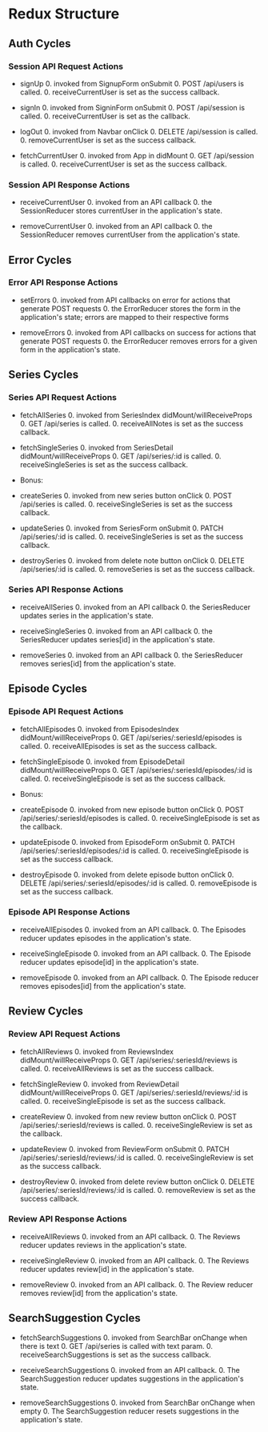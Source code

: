 # Redux Structure

## Auth Cycles

### Session API Request Actions

* signUp
  0. invoked from SignupForm onSubmit
  0. POST /api/users is called.
  0. receiveCurrentUser is set as the success callback.

* signIn
  0. invoked from SigninForm onSubmit
  0. POST /api/session is called.
  0. receiveCurrentUser is set as the callback.

* logOut
  0. invoked from Navbar onClick
  0. DELETE /api/session is called.
  0. removeCurrentUser is set as the success callback.

* fetchCurrentUser
  0. invoked from App in didMount
  0. GET /api/session is called.
  0. receiveCurrentUser is set as the success callback.

### Session API Response Actions

* receiveCurrentUser
  0. invoked from an API callback
  0. the SessionReducer stores currentUser in the application's state.

* removeCurrentUser
  0. invoked from an API callback
  0. the SessionReducer removes currentUser from the application's state.

## Error Cycles

### Error API Response Actions

* setErrors
  0. invoked from API callbacks on error for actions that generate POST requests
  0. the ErrorReducer stores the form in the application's state; errors are mapped to their respective forms

* removeErrors
  0. invoked from API callbacks on success for actions that generate POST requests
  0. the ErrorReducer removes errors for a given form in the application's state.

## Series Cycles

### Series API Request Actions

* fetchAllSeries
  0. invoked from SeriesIndex didMount/willReceiveProps
  0. GET /api/series is called.
  0. receiveAllNotes is set as the success callback.

* fetchSingleSeries
  0. invoked from SeriesDetail didMount/willReceiveProps
  0. GET /api/series/:id is called.
  0. receiveSingleSeries is set as the success callback.

- Bonus:
* createSeries
  0. invoked from new series button onClick
  0. POST /api/series is called.
  0. receiveSingleSeries is set as the success callback.

* updateSeries
  0. invoked from SeriesForm onSubmit
  0. PATCH /api/series/:id is called.
  0. receiveSingleSeries is set as the success callback.

* destroySeries
  0. invoked from delete note button onClick
  0. DELETE /api/series/:id is called.
  0. removeSeries is set as the success callback.

### Series API Response Actions

* receiveAllSeries
  0. invoked from an API callback
  0. the SeriesReducer updates series in the application's state.

* receiveSingleSeries
  0. invoked from an API callback
  0. the SeriesReducer updates series[id] in the application's state.

* removeSeries
  0. invoked from an API callback
  0. the SeriesReducer removes series[id] from the application's state.

## Episode Cycles

### Episode API Request Actions

* fetchAllEpisodes
  0. invoked from EpisodesIndex didMount/willReceiveProps
  0. GET /api/series/:seriesId/episodes is called.
  0. receiveAllEpisodes is set as the success callback.

* fetchSingleEpisode
  0. invoked from EpisodeDetail didMount/willReceiveProps
  0. GET /api/series/:seriesId/episodes/:id is called.
  0. receiveSingleEpisode is set as the success callback.

- Bonus:
* createEpisode
  0. invoked from new episode button onClick
  0. POST /api/series/:seriesId/episodes is called.
  0. receiveSingleEpisode is set as the callback.

* updateEpisode
  0. invoked from EpisodeForm onSubmit
  0. PATCH /api/series/:seriesId/episodes/:id is called.
  0. receiveSingleEpisode is set as the success callback.

* destroyEpisode
  0. invoked from delete episode button onClick
  0. DELETE /api/series/:seriesId/episodes/:id is called.
  0. removeEpisode is set as the success callback.

### Episode API Response Actions

* receiveAllEpisodes
  0. invoked from an API callback.
  0. The Episodes reducer updates episodes in the application's state.

* receiveSingleEpisode
  0. invoked from an API callback.
  0. The Episode reducer updates episode[id] in the application's state.

* removeEpisode
  0. invoked from an API callback.
  0. The Episode reducer removes episodes[id] from the application's state.

## Review Cycles

### Review API Request Actions

* fetchAllReviews
  0. invoked from ReviewsIndex didMount/willReceiveProps
  0. GET /api/series/:seriesId/reviews is called.
  0. receiveAllReviews is set as the success callback.

* fetchSingleReview
  0. invoked from ReviewDetail didMount/willReceiveProps
  0. GET /api/series/:seriesId/reviews/:id is called.
  0. receiveSingleEpisode is set as the success callback.

* createReview
  0. invoked from new review button onClick
  0. POST /api/series/:seriesId/reviews is called.
  0. receiveSingleReview is set as the callback.

* updateReview
  0. invoked from ReviewForm onSubmit
  0. PATCH /api/series/:seriesId/reviews/:id is called.
  0. receiveSingleReview is set as the success callback.

* destroyReview
  0. invoked from delete review button onClick
  0. DELETE /api/series/:seriesId/reviews/:id is called.
  0. removeReview is set as the success callback.

### Review API Response Actions

* receiveAllReviews
  0. invoked from an API callback.
  0. The Reviews reducer updates reviews in the application's state.

* receiveSingleReview
  0. invoked from an API callback.
  0. The Reviews reducer updates review[id] in the application's state.

* removeReview
  0. invoked from an API callback.
  0. The Review reducer removes review[id] from the application's state.

## SearchSuggestion Cycles

* fetchSearchSuggestions
  0. invoked from SearchBar onChange when there is text
  0. GET /api/series is called with text param.
  0. receiveSearchSuggestions is set as the success callback.

* receiveSearchSuggestions
  0. invoked from an API callback.
  0. The SearchSuggestion reducer updates suggestions in the application's state.

* removeSearchSuggestions
  0. invoked from SearchBar onChange when empty
  0. The SearchSuggestion reducer resets suggestions in the application's state.
